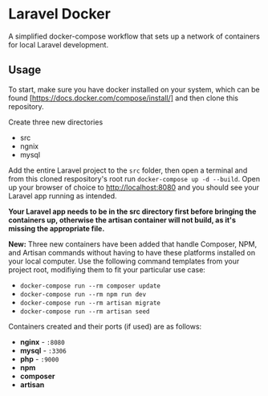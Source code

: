 # Laravel Docker
A simplified docker-compose workflow that sets up a network of containers for local Laravel development. 

## Usage

To start, make sure you have docker installed on your system, which can be found [https://docs.docker.com/compose/install/] and then clone this repository.

Create  three new directories
- src
- ngnix
- mysql

Add the entire Laravel project to the `src` folder, then open a terminal and from this cloned respository's root run `docker-compose up -d --build`.
Open up your browser of choice to [http://localhost:8080](http://localhost:8080) and you should see your Laravel app running as intended. 

**Your Laravel app needs to be in the src directory first before bringing the containers up, otherwise the artisan container will not build, as it's missing the appropriate file.** 

**New:** Three new containers have been added that handle Composer, NPM, and Artisan commands without having to have these platforms installed on your local computer.
Use the following command templates from your project root, modifiying them to fit your particular use case:

- `docker-compose run --rm composer update`
- `docker-compose run --rm npm run dev`
- `docker-compose run --rm artisan migrate` 
- `docker-compose run --rm artisan seed`

Containers created and their ports (if used) are as follows:

- **nginx** - `:8080`
- **mysql** - `:3306`
- **php** - `:9000`
- **npm**
- **composer**
- **artisan**
